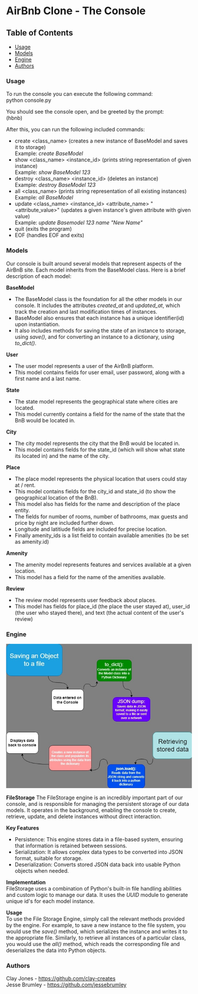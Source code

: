 # AirBnb Clone - The Console

## Table of Contents
- [Usage](#usage)
- [Models](#models)
- [Engine](#engine)
- [Authors](#authors)

### Usage

To run the console you can execute the following command:  
python console.py  

You should see the console open, and be greeted by the prompt:  
(hbnb)  

After this, you can run the following included commands:  
- create <class_name> (creates a new instance of BaseModel and saves it to storage)  
Example: <em>create BaseModel</em>
- show <class_name> <instance_id> (prints string representation of given instance)  
Example: <em>show BaseModel 123</em>
- destroy <class_name> <instance_id> (deletes an instance)  
Example: <em>destroy BaseModel 123</em>
- all <class_name> (prints string representation of all existing instances)  
Example: <em>all BaseModel</em>
- update <class_name> <instance_id> <attribute_name> "<attribute_value>" (updates a given instance's given attribute with given value)  
Example: <em>update Basemodel 123 name "New Name"</em>
- quit (exits the program)
- EOF (handles EOF and exits)

### Models

Our console is built around several models that represent aspects of the AirBnB site. Each model inherits from the BaseModel class. Here is a brief description of each model:

<strong>BaseModel</strong>  
- The BaseModel class is the foundation for all the other models in our console. It includes the attributes <em>created_at</em> and <em>updated_at</em>, which track the creation and last modification times of instances.
- BaseModel also ensures that each instance has a unique identifier(id) upon instantiation.
- It also includes methods for saving the state of an instance to storage, using <em>save()</em>, and for converting an instance to a dictionary, using <em>to_dict()</em>.

<strong>User</strong>  
- The user model represents a user of the AirBnB platform.
- This model contains fields for user email, user password, along with a first name and a last name.

<strong>State</strong>  
- The state model represents the geographical state where cities are located.
- This model currently contains a field for the name of the state that the BnB would be located in.

<strong>City</strong>  
- The city model represents the city that the BnB would be located in.
- This model contains fields for the state_id (which will show what state its located in) and the name of the city.

<strong>Place</strong>  
- The place model represents the physical location that users could stay at / rent.
- This model contains fields for the city_id and state_id (to show the geographical location of the BnB).
- This model also has fields for the name and description of the place entity.
- The fields for number of rooms, number of bathrooms, max guests and price by night are included further down.
- Longitude and latitiude fields are included for precise location.
 - Finally amenity_ids is a list field to contain available amenities (to be set as amenity.id)

<strong>Amenity</strong>  
- The amenity model represents features and services available at a given location.
- This model has a field for the name of the amenities available.

<strong>Review</strong>  
- The review model represents user feedback about places.
- This model has fields for place_id (the place the user stayed at), user_id (the user who stayed there), and text (the actual content of the user's review)

### Engine
![Alt text](AirBnB_storage_flowchart.jpg?raw=true)

<strong>FileStorage</strong>
The FileStorage engine is an incredibly important part of our console, and is responsible for managing the persistent storage of our data models. It operates in the background, enabling the console to create, retrieve, update, and delete instances without direct interaction.  
  
  <strong>Key Features</strong>
   - Persistence: This engine stores data in a file-based system, ensuring that information is retained between sessions.
   - Serialization: It allows complex data types to be converted into JSON format, suitable for storage.
   - Deserialization: Converts stored JSON data back into usable Python objects when needed.

<strong>Implementation</strong>  
FileStorage uses a combination of Python's built-in file handling abilities and custom logic to manage our data. It uses the <em>UUID</em> module to generate unique id's for each model instance.

<strong>Usage</strong>  
To use the File Storage Engine, simply call the relevant methods provided by the engine. For example, to save a new instance to the file system, you would use the <em>save()</em> method, which serializes the instance and writes it to the appropriate file. Similarly, to retrieve all instances of a particular class, you would use the <em>all()</em> method, which reads the corresponding file and deserializes the data into Python objects.

### Authors

Clay Jones - https://github.com/clay-creates  
Jesse Brumley - https://github.com/jessebrumley